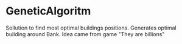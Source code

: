 # GeneticAlgoritm
Sollution to find most optimal buildings positions.
Generates optimal building around Bank.
Idea came from game "They are billions"
